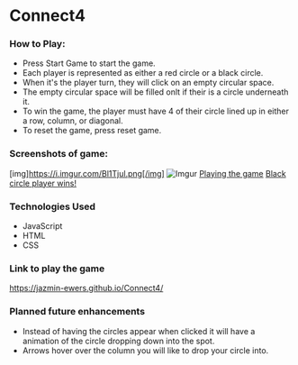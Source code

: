 # Connect4

### How to Play:
- Press Start Game to start the game.
- Each player is represented as either a red circle or a black circle. 
- When it's the player turn, they will click on an empty circular space.
- The empty circular space will be filled onlt if their is a circle underneath it.
- To win the game, the player must have 4 of their circle lined up in either a row, column, or diagonal.
- To reset the game, press reset game. 

### Screenshots of game:
[img]https://i.imgur.com/Bl1Tjul.png[/img] 
![Imgur](https://i.imgur.com/Bl1Tjul.png)
[Playing the game](https://imgur.com/Bl1Tjul)
[Black circle player wins!](https://imgur.com/K5HBjQO)

### Technologies Used
- JavaScript
- HTML
- CSS

### Link to play the game 
https://jazmin-ewers.github.io/Connect4/

### Planned future enhancements
- Instead of having the circles appear when clicked it will have a animation of the circle dropping down into the spot.
- Arrows hover over the column you will like to drop your circle into. 
